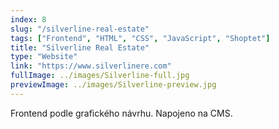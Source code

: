 ```yaml
---
index: 8
slug: "/silverline-real-estate"
tags: ["Frontend", "HTML", "CSS", "JavaScript", "Shoptet"]
title: "Silverline Real Estate"
type: "Website"
link: "https://www.silverlinere.com"
fullImage: ../images/Silverline-full.jpg
previewImage: ../images/Silverline-preview.jpg
---
```


Frontend podle grafického návrhu. Napojeno na CMS.